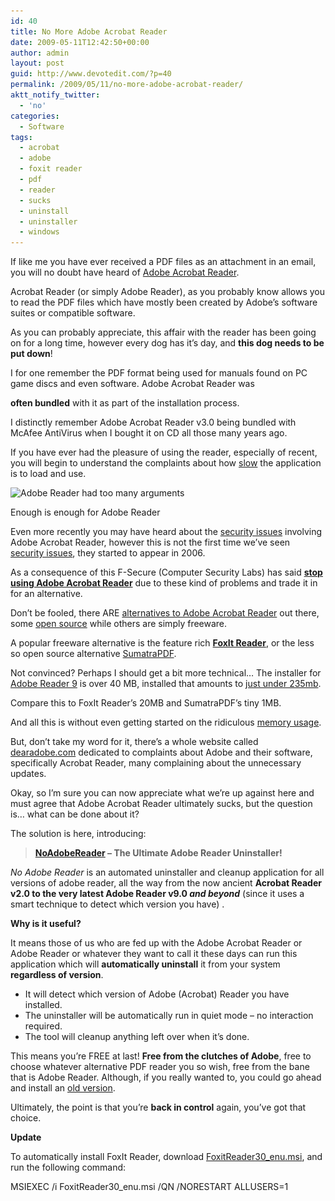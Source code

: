 ```yaml
---
id: 40
title: No More Adobe Acrobat Reader
date: 2009-05-11T12:42:50+00:00
author: admin
layout: post
guid: http://www.devotedit.com/?p=40
permalink: /2009/05/11/no-more-adobe-acrobat-reader/
aktt_notify_twitter:
  - 'no'
categories:
  - Software
tags:
  - acrobat
  - adobe
  - foxit reader
  - pdf
  - reader
  - sucks
  - uninstall
  - uninstaller
  - windows
---
```

If like me you have ever received a PDF files as an attachment in an email, you will no doubt have heard of [Adobe Acrobat Reader](http://en.wikipedia.org/wiki/Adobe_Acrobat).

Acrobat Reader (or simply Adobe Reader), as you probably know allows you to read the PDF files which have mostly been created by Adobe&#8217;s software suites or compatible software.

As you can probably appreciate, this affair with the reader has been going on for a long time, however every dog has it&#8217;s day, and **this dog needs to be put down**!

<!--more-->I for one remember the PDF format being used for manuals found on PC game discs and even software. Adobe Acrobat Reader was 

**often bundled** with it as part of the installation process.

I distinctly remember Adobe Acrobat Reader v3.0 being bundled with McAfee AntiVirus when I bought it on CD all those many years ago.

If you have ever had the pleasure of using the reader, especially of recent, you will begin to understand the complaints about how [slow](http://searchenginewatch.com/3456481) the application is to load and use.

<div id="attachment_43" style="width: 471px" class="wp-caption aligncenter">
  <img class="size-full wp-image-43" title="Adobe Reader simply had too many arguments" src="/upload/2009/05/adobe-reader-args.jpg" alt="Adobe Reader had too many arguments" width="461" height="137" srcset="/upload/2009/05/adobe-reader-args-300x89.jpg 300w, /upload/2009/05/adobe-reader-args.jpg 461w" sizes="(max-width: 461px) 100vw, 461px" />
  
  <p class="wp-caption-text">
    Enough is enough for Adobe Reader
  </p>
</div>

Even more recently you may have heard about the [security issues](http://www.kb.cert.org/vuls/id/905281) involving Adobe Acrobat Reader, however this is not the first time we&#8217;ve seen [security issues](http://www.eweek.com/c/a/Security/Hacker-Discovers-Adobe-PDF-Back-Doors/), they started to appear in 2006.

As a consequence of this F-Secure (Computer Security Labs) has said **[stop using Adobe Acrobat Reader](http://news.cnet.com/8301-1009_3-10224449-83.html)** due to these kind of problems and trade it in for an alternative.

Don&#8217;t be fooled, there ARE [alternatives to Adobe Acrobat Reader](http://alternativeto.net/desktop/adobe-reader/) out there, some [open source](http://pdfreaders.org/) while others are simply freeware.

A popular freeware alternative is the feature rich **[FoxIt Reader](http://www.foxitsoftware.com/pdf/reader/reader-interstitial.html)**, or the less so open source alternative [SumatraPDF](http://blog.kowalczyk.info/software/sumatrapdf/index.html).

Not convinced? Perhaps I should get a bit more technical&#8230; The installer for [Adobe Reader 9](http://blog.brush.co.nz/2008/07/adobe-reader-9/) is over 40 MB, installed that amounts to [just under 235mb](http://www.reddit.com/r/AskReddit/comments/7uhx7/why_the_hell_is_adobe_reader_over_200mb/).

Compare this to FoxIt Reader&#8217;s 20MB and SumatraPDF&#8217;s tiny 1MB.

And all this is without even getting started on the ridiculous [memory usage](http://img147.imageshack.us/img147/2482/adobesucks.png).

But, don&#8217;t take my word for it, there&#8217;s a whole website called [dearadobe.com](http://www.dearadobe.com/) dedicated to complaints about Adobe and their software, specifically Acrobat Reader, many complaining about the unnecessary updates.

Okay, so I&#8217;m sure you can now appreciate what we&#8217;re up against here and must agree that Adobe Acrobat Reader ultimately sucks, but the question is&#8230; what can be done about it?

The solution is here, introducing:

> **[NoAdobeReader](http://www.devotedit.com/noadobereader) &#8211; The Ultimate Adobe Reader Uninstaller!**

_No Adobe Reader_ is an automated uninstaller and cleanup application for all versions of adobe reader, all the way from the now ancient **Acrobat Reader v2.0 to the very latest Adobe Reader v9.0 _and beyond_** (since it uses a smart technique to detect which version you have) .

**Why is it useful?**

It means those of us who are fed up with the Adobe Acrobat Reader or Adobe Reader or whatever they want to call it these days can run this application which will **automatically uninstall** it from your system **regardless of version**.

  * It will detect which version of Adobe (Acrobat) Reader you have installed.
  * The uninstaller will be automatically run in quiet mode &#8211; no interaction required.
  * The tool will cleanup anything left over when it&#8217;s done.

This means you&#8217;re FREE at last! **Free from the clutches of Adobe**, free to choose whatever alternative PDF reader you so wish, free from the bane that is Adobe Reader. Although, if you really wanted to, you could go ahead and install an [old version](http://www.oldversion.com/Acrobat-Reader.html).

Ultimately, the point is that you&#8217;re **back in control** again, you&#8217;ve got that choice.

**Update**

To automatically install FoxIt Reader, download [FoxitReader30_enu.msi](http://mirrors.foxitsoftware.com/pub/foxit/reader/desktop/win/3.x/3.0/enu/FoxitReader30_enu.msi), and run the following command:

MSIEXEC /i FoxitReader30_enu.msi /QN /NORESTART ALLUSERS=1